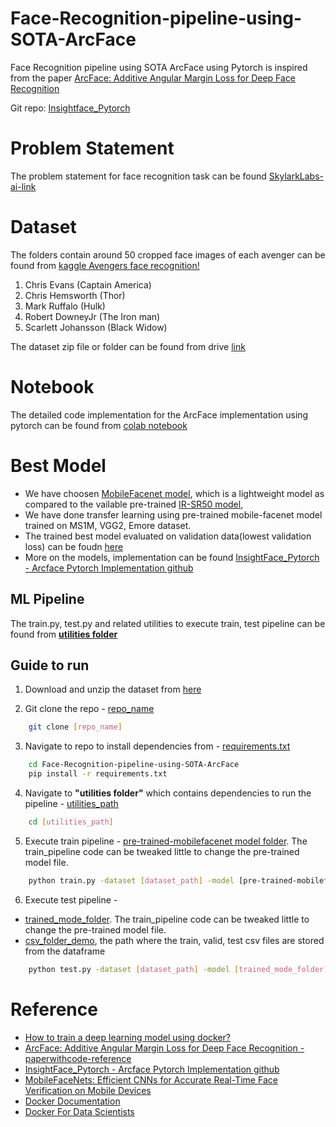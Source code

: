 # Face-Recognition-pipeline-using-SOTA-ArcFace

Face Recognition pipeline using SOTA ArcFace using Pytorch is inspired from the paper [ArcFace: Additive Angular Margin Loss for Deep Face Recognition](https://arxiv.org/pdf/1801.07698v3.pdf)

Git repo: [Insightface_Pytorch](https://github.com/TreB1eN/InsightFace_Pytorch)

# **Problem Statement**

The problem statement for face recognition task can be found [SkylarkLabs-ai-link](https://www.notion.so/SkylarkLabs-ai-894729b2086c4136bcc751298cada7a3)

# **Dataset**

The folders contain around 50 cropped face images of each avenger can be found from [kaggle Avengers face recognition!](https://www.kaggle.com/rawatjitesh/avengers-face-recognition)

1. Chris Evans (Captain America)
2. Chris Hemsworth (Thor)
3. Mark Ruffalo (Hulk)
4. Robert DowneyJr (The Iron man)
5. Scarlett Johansson (Black Widow)

The dataset zip file or folder can be found from drive [link](https://drive.google.com/drive/folders/1VYuEXVOzUtd7fOaaLv7oW4YwGYbvh80w?usp=sharing)

# **Notebook**

The detailed code implementation for the ArcFace implementation using pytorch can be found from [colab notebook](https://colab.research.google.com/drive/1l3HfvGbvRxlV2XxZ_9gidsQdvPui1JcS?usp=sharing)

# **Best Model**

* We have choosen [MobileFacenet model](https://arxiv.org/abs/1804.07573), which is a lightweight model as compared to the vailable pre-trained [IR-SR50 model](https://arxiv.org/abs/1801.07698), 
* We have done transfer learning using pre-trained mobile-facenet model trained on MS1M, VGG2, Emore dataset. 
* The trained best model evaluated on validation data(lowest validation loss) can be foudn [here](https://github.com/sayan0506/Face-Recognition-pipeline-using-SOTA-ArcFace/tree/main/model_weights)
* More on the models, implementation can be found [InsightFace_Pytorch - Arcface Pytorch Implementation github](https://github.com/TreB1eN/InsightFace_Pytorch) 

## **ML Pipeline**

The train.py, test.py and related utilities to execute train, test pipeline can be found from **[utilities folder](https://github.com/sayan0506/Face-Recognition-pipeline-using-SOTA-ArcFace/tree/main/utilities)**

## **Guide to run**

1. Download and unzip the dataset from [here](https://www.kaggle.com/rawatjitesh/avengers-face-recognition)

2. Git clone the repo - [repo_name](https://github.com/sayan0506/Face-Recognition-pipeline-using-SOTA-ArcFace)

```bash
    git clone [repo_name]
```   
3. Navigate to repo to install dependencies from - [requirements.txt](https://github.com/sayan0506/Face-Recognition-pipeline-using-SOTA-ArcFace/blob/main/requirements.txt)

```bash
    cd Face-Recognition-pipeline-using-SOTA-ArcFace
    pip install -r requirements.txt
```   
4. Navigate to **"utilities folder"** which contains dependencies to run the pipeline - [utilities_path](https://github.com/sayan0506/Face-Recognition-pipeline-using-SOTA-ArcFace/tree/main/utilities)

```bash
    cd [utilities_path]
```   
5. Execute train pipeline - [pre-trained-mobilefacenet model folder](https://github.com/sayan0506/Face-Recognition-pipeline-using-SOTA-ArcFace/tree/main/model_weights). The train_pipeline code can be tweaked little to change the pre-trained model file.

```bash
    python train.py -dataset [dataset_path] -model [pre-trained-mobilefacenet model folder]
```   
6. Execute test pipeline - 
* [trained_mode_folder](https://github.com/sayan0506/Face-Recognition-pipeline-using-SOTA-ArcFace/tree/main/model_weights). The train_pipeline code can be tweaked little to change the pre-trained model file.
* [csv_folder_demo](https://github.com/sayan0506/Face-Recognition-pipeline-using-SOTA-ArcFace/tree/main/demo_csv), the path where the train, valid, test csv files are stored from the dataframe

```bash
    python test.py -dataset [dataset_path] -model [trained_mode_folder] -df [csv_folder]
```   

# **Reference**

* [How to train a deep learning model using docker?](https://www.youtube.com/watch?v=Kzrfw-tAZew)
* [ArcFace: Additive Angular Margin Loss for Deep Face Recognition - paperwithcode-reference](https://paperswithcode.com/paper/arcface-additive-angular-margin-loss-for-deep)
* [InsightFace_Pytorch - Arcface Pytorch Implementation github](https://github.com/TreB1eN/InsightFace_Pytorch)
* [MobileFaceNets: Efficient CNNs for Accurate Real-Time Face Verification on Mobile Devices](https://arxiv.org/abs/1804.07573)
* [Docker Documentation](https://docs.docker.com/)
* [Docker For Data Scientists](https://www.youtube.com/watch?v=0qG_0CPQhpg)
